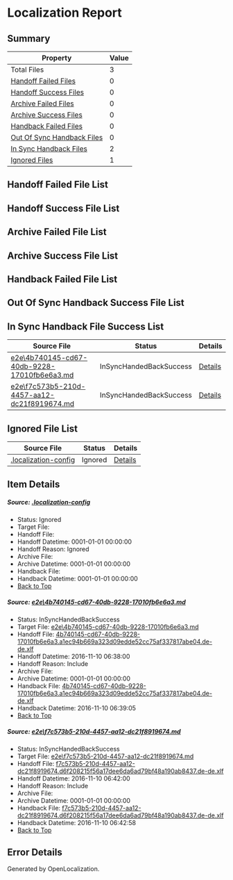 # <a name='report-top'></a> Localization Report

## Summary
 Property | Value 
 -------- | ----- 
 Total Files | 3
[ Handoff Failed Files ](#handoff-failed-list)| 0
[ Handoff Success Files ](#handoff-success-list)| 0
[ Archive Failed Files ](#archive-failed-list)| 0
[ Archive Success Files ](#archive-success-list)| 0
[ Handback Failed Files ](#handback-failed-list)| 0
[ Out Of Sync Handback Files ](#outofsync-handback-success-list)| 0
[ In Sync Handback Files ](#insync-handback-success-list)| 2
[ Ignored Files ](#ignored-list)| 1

## <a name='handoff-failed-list'></a> Handoff Failed File List

## <a name='handoff-success-list'></a> Handoff Success File List

## <a name='archive-failed-list'></a> Archive Failed File List

## <a name='archive-success-list'></a> Archive Success File List

## <a name='handback-failed-list'></a> Handback Failed File List

## <a name='outofsync-handback-success-list'></a> Out Of Sync Handback Success File List

## <a name='insync-handback-success-list'></a> In Sync Handback File Success List
 Source File | Status | Details 
 ----------- | ------ | ------- 
 [e2e\4b740145-cd67-40db-9228-17010fb6e6a3.md](https://github.com/OpenLocalizationTestOrg/ol-test0/blob/d0ea60244a7b1ec7d192c57cd9e5cb447e8e75ef/e2e/4b740145-cd67-40db-9228-17010fb6e6a3.md) | InSyncHandedBackSuccess | [Details](#be8156b8cc1ae42a01bc8eed9346a29c1fe158301)
 [e2e\f7c573b5-210d-4457-aa12-dc21f8919674.md](https://github.com/OpenLocalizationTestOrg/ol-test0/blob/3597f57f0d8c423d1fff5bf482dd93ca333122bd/e2e/f7c573b5-210d-4457-aa12-dc21f8919674.md) | InSyncHandedBackSuccess | [Details](#5f22499db46e79859268e9910346b213cb6167732)

## <a name='ignored-list'></a> Ignored File List
 Source File | Status | Details 
 ----------- | ------ | ------- 
 [.localization-config](https://github.com/OpenLocalizationTestOrg/ol-test0/blob/3597f57f0d8c423d1fff5bf482dd93ca333122bd/.localization-config) | Ignored | [Details](#c268a05ecaa7ec85942ed632c29928ee5bd6da8d0)

## Item Details
##### <a name='c268a05ecaa7ec85942ed632c29928ee5bd6da8d0'></a> Source: [.localization-config](https://github.com/OpenLocalizationTestOrg/ol-test0/blob/3597f57f0d8c423d1fff5bf482dd93ca333122bd/.localization-config)
* Status: Ignored
* Target File: 
* Handoff File: 
* Handoff Datetime: 0001-01-01 00:00:00
* Handoff Reason: Ignored
* Archive File: 
* Archive Datetime: 0001-01-01 00:00:00
* Handback File: 
* Handback Datetime: 0001-01-01 00:00:00
* [Back to Top](#report-top)

##### <a name='be8156b8cc1ae42a01bc8eed9346a29c1fe158301'></a> Source: [e2e\4b740145-cd67-40db-9228-17010fb6e6a3.md](https://github.com/OpenLocalizationTestOrg/ol-test0/blob/d0ea60244a7b1ec7d192c57cd9e5cb447e8e75ef/e2e/4b740145-cd67-40db-9228-17010fb6e6a3.md)
* Status: InSyncHandedBackSuccess
* Target File: [e2e\4b740145-cd67-40db-9228-17010fb6e6a3.md](https://github.com/OpenLocalizationTestOrg/ol-test0-dede/blob/2371aaff29d75d63dec0b03ef73126cee1c5f0e4/e2e/4b740145-cd67-40db-9228-17010fb6e6a3.md)
* Handoff File: [4b740145-cd67-40db-9228-17010fb6e6a3.a1ec94b669a323d09edde52cc75af337817abe04.de-de.xlf](https://github.com/OpenLocalizationTestOrg/ol-test0-handoff/blob/99983eb137d40dd0d4bf28b36e7d63958f762e2d/ol-handoff/OpenLocalizationTestOrg/ol-test0-dede/yufeih/ht/4b740145-cd67-40db-9228-17010fb6e6a3.a1ec94b669a323d09edde52cc75af337817abe04.de-de.xlf)
* Handoff Datetime: 2016-11-10 06:38:00
* Handoff Reason: Include
* Archive File: 
* Archive Datetime: 0001-01-01 00:00:00
* Handback File: [4b740145-cd67-40db-9228-17010fb6e6a3.a1ec94b669a323d09edde52cc75af337817abe04.de-de.xlf](https://github.com/OpenLocalizationTestOrg/ol-test0-handback/blob/ae904d3972d8e739e690b01ff3d411ef350e9c4f/ol-handback/OpenLocalizationTestOrg/ol-test0-dede/yufeih/ht/4b740145-cd67-40db-9228-17010fb6e6a3.a1ec94b669a323d09edde52cc75af337817abe04.de-de.xlf)
* Handback Datetime: 2016-11-10 06:39:05
* [Back to Top](#report-top)

##### <a name='5f22499db46e79859268e9910346b213cb6167732'></a> Source: [e2e\f7c573b5-210d-4457-aa12-dc21f8919674.md](https://github.com/OpenLocalizationTestOrg/ol-test0/blob/3597f57f0d8c423d1fff5bf482dd93ca333122bd/e2e/f7c573b5-210d-4457-aa12-dc21f8919674.md)
* Status: InSyncHandedBackSuccess
* Target File: [e2e\f7c573b5-210d-4457-aa12-dc21f8919674.md](https://github.com/OpenLocalizationTestOrg/ol-test0-dede/blob/9fa924229ecb909ff0dcbcddac4ce8b56ed02a35/e2e/f7c573b5-210d-4457-aa12-dc21f8919674.md)
* Handoff File: [f7c573b5-210d-4457-aa12-dc21f8919674.d6f208215f56a17dee6da6ad79bf48a190ab8437.de-de.xlf](https://github.com/OpenLocalizationTestOrg/ol-test0-handoff/blob/0cdea717df561222381cc70533d53fa7c4ce111f/ol-handoff/OpenLocalizationTestOrg/ol-test0-dede/yufeih/ht/f7c573b5-210d-4457-aa12-dc21f8919674.d6f208215f56a17dee6da6ad79bf48a190ab8437.de-de.xlf)
* Handoff Datetime: 2016-11-10 06:42:00
* Handoff Reason: Include
* Archive File: 
* Archive Datetime: 0001-01-01 00:00:00
* Handback File: [f7c573b5-210d-4457-aa12-dc21f8919674.d6f208215f56a17dee6da6ad79bf48a190ab8437.de-de.xlf](https://github.com/OpenLocalizationTestOrg/ol-test0-handback/blob/c645aea83441a94968efcdd67d39f9f7a55d42e0/ol-handback/OpenLocalizationTestOrg/ol-test0-dede/yufeih/ht/f7c573b5-210d-4457-aa12-dc21f8919674.d6f208215f56a17dee6da6ad79bf48a190ab8437.de-de.xlf)
* Handback Datetime: 2016-11-10 06:42:58
* [Back to Top](#report-top)


## Error Details

Generated by OpenLocalization.
